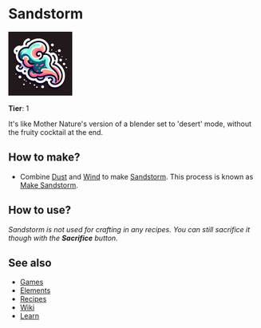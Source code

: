 # Sandstorm

![](../images/item.sandstorm.png)

**Tier**: 1

It's like Mother Nature's version of a blender set to 'desert' mode, without the fruity cocktail at the end.

## How to make?

* Combine [Dust](/wiki/elements/dust) and [Wind](/wiki/elements/wind) to make [Sandstorm](/wiki/elements/sandstorm). This process is known as [Make Sandstorm](/wiki/recipes/make-sandstorm).

## How to use?

_Sandstorm is not used for crafting in any recipes. You can still sacrifice it though with the **Sacrifice** button._

## See also

* [Games](/wiki/games)
* [Elements](/wiki/elements)
* [Recipes](/wiki/recipes)
* [Wiki](/wiki/index)
* [Learn](/learn/index)
